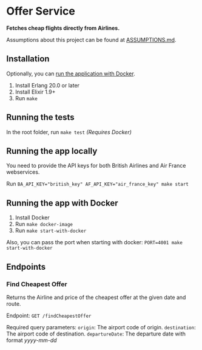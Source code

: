 # Offer Service

**Fetches cheap flights directly from Airlines.**

Assumptions about this project can be found at [ASSUMPTIONS.md](ASSUMPTIONS.md).

## Installation
Optionally, you can [run the application with Docker](#running-the-app-with-docker).
1. Install Erlang 20.0 or later
2. Install Elixir 1.9+
3. Run `make`

## Running the tests
In the root folder, run `make test` _(Requires Docker)_

## Running the app locally
You need to provide the API keys for both British Airlines and Air France webservices.

Run `BA_API_KEY="british_key" AF_API_KEY="air_france_key" make start`

## Running the app with Docker
1. Install Docker
2. Run `make docker-image`
3. Run `make start-with-docker`

Also, you can pass the port when starting with docker:
`PORT=4001 make start-with-docker`

## Endpoints

### Find Cheapest Offer
 Returns the Airline and price of the cheapest offer at the given date and route.
 
Endpoint: 
`GET /findCheapestOffer`

Required query parameters:
`origin`: The airport code of origin.
`destination`: The airport code of destination.
`departureDate`: The departure date with format *yyyy-mm-dd*
